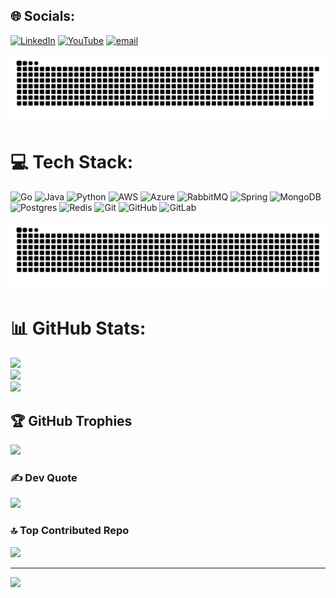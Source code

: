 ## 🌐 Socials:
[![LinkedIn](https://img.shields.io/badge/LinkedIn-%230077B5.svg?logo=linkedin&logoColor=white)](www.linkedin.com/in/akseleu-maksat-48b05b275) 
[![YouTube](https://img.shields.io/badge/YouTube-%23FF0000.svg?logo=YouTube&logoColor=white)](https://www.youtube.com/@akseleumaksat) 
[![email](https://img.shields.io/badge/Email-D14836?logo=gmail&logoColor=white)](mailto:maksatakseleu@gmail.com) 

<picture>
  <img alt="github-snake" src="https://github.com/bekonti/bekonti/blob/output/github-contribution-grid-snake-dark.svg" />
</picture>

# 💻 Tech Stack:
![Go](https://img.shields.io/badge/go-%2300ADD8.svg?style=for-the-badge&logo=go&logoColor=white) 
![Java](https://img.shields.io/badge/java-%23ED8B00.svg?style=for-the-badge&logo=openjdk&logoColor=white) 
![Python](https://img.shields.io/badge/python-3670A0?style=for-the-badge&logo=python&logoColor=ffdd54) 
![AWS](https://img.shields.io/badge/AWS-%23FF9900.svg?style=for-the-badge&logo=amazon-aws&logoColor=white) 
![Azure](https://img.shields.io/badge/azure-%230072C6.svg?style=for-the-badge&logo=microsoftazure&logoColor=white) 
![RabbitMQ](https://img.shields.io/badge/rabbitmq-FF6600?style=for-the-badge&logo=rabbitmq&logoColor=white) 
![Spring](https://img.shields.io/badge/spring-%236DB33F.svg?style=for-the-badge&logo=spring&logoColor=white) 
![MongoDB](https://img.shields.io/badge/MongoDB-%234ea94b.svg?style=for-the-badge&logo=mongodb&logoColor=white) 
![Postgres](https://img.shields.io/badge/postgres-%23316192.svg?style=for-the-badge&logo=postgresql&logoColor=white) 
![Redis](https://img.shields.io/badge/redis-%23DD0031.svg?style=for-the-badge&logo=redis&logoColor=white) 
![Git](https://img.shields.io/badge/git-%23F05033.svg?style=for-the-badge&logo=git&logoColor=white) 
![GitHub](https://img.shields.io/badge/github-%23121011.svg?style=for-the-badge&logo=github&logoColor=white) 
![GitLab](https://img.shields.io/badge/gitlab-%23181717.svg?style=for-the-badge&logo=gitlab&logoColor=white)

<picture>
  <source media="(prefers-color-scheme: dark)" srcset="https://raw.githubusercontent.com/AkseleuMaksat/AkseleuMaksat/output/github-contribution-grid-snake-dark.svg" />
  <source media="(prefers-color-scheme: light)" srcset="https://raw.githubusercontent.com/AkseleuMaksat/AkseleuMaksat/output/github-contribution-grid-snake.svg" />
  <img alt="github-snake" src="https://raw.githubusercontent.com/AkseleuMaksat/AkseleuMaksat/output/github-contribution-grid-snake.svg" />
</picture>

# 📊 GitHub Stats:
![](https://github-readme-stats.vercel.app/api?username=AkseleuMaksat&theme=dark&hide_border=false&include_all_commits=true&count_private=true)<br/>
![](https://nirzak-streak-stats.vercel.app/?user=AkseleuMaksat&theme=dark&hide_border=false)<br/>
![](https://github-readme-stats.vercel.app/api/top-langs/?username=AkseleuMaksat&theme=dark&hide_border=false&include_all_commits=true&count_private=true&layout=compact)

## 🏆 GitHub Trophies
![](https://github-profile-trophy.vercel.app/?username=AkseleuMaksat&theme=radical&no-frame=false&no-bg=true&margin-w=4)

### ✍️ Dev Quote
![](https://quotes-github-readme.vercel.app/api?type=horizontal&theme=radical)

### 🔝 Top Contributed Repo
![](https://github-contributor-stats.vercel.app/api?username=AkseleuMaksat&limit=5&theme=dark&combine_all_yearly_contributions=true)

---
[![](https://visitcount.itsvg.in/api?id=AkseleuMaksat&icon=0&color=2)](https://visitcount.itsvg.in)
